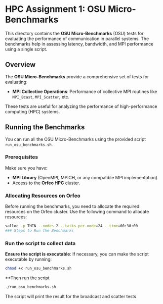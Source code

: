 # HPC Assignment 1: OSU Micro-Benchmarks

This directory contains the **OSU Micro-Benchmarks** (OSU) tests for evaluating the performance of communication in parallel systems. The benchmarks help in assessing latency, bandwidth, and MPI performance using a single script.

## Overview

The **OSU Micro-Benchmarks** provide a comprehensive set of tests for evaluating:
- **MPI Collective Operations**: Performance of collective MPI routines like `MPI_Bcast`, `MPI_Scatter`, etc.

These tests are useful for analyzing the performance of high-performance computing (HPC) systems.

## Running the Benchmarks

You can run all the OSU Micro-Benchmarks using the provided script `run_osu_benchmarks.sh`.

### Prerequisites

Make sure you have:
- **MPI Library** (OpenMPI, MPICH, or any compatible MPI implementation).
- Access to the **Orfeo HPC** cluster.

### Allocating Resources on Orfeo

Before running the benchmarks, you need to allocate the required resources on the Orfeo cluster. Use the following command to allocate resources:

```bash
salloc -p THIN --nodes 2 --tasks-per-node=24 --time=00:30:00
### Steps to Run the Benchmarks
```
### Run the script to collect data
**Ensure the script is executable**:
If necessary, you can make the script executable by running:
```bash
chmod +x run_osu_benchmarks.sh
```
**Then run the script
```bash
./run_osu_benchmarks.sh
```
The script will print the result for the broadcast and scatter tests 
